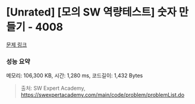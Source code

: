 # [Unrated] [모의 SW 역량테스트] 숫자 만들기 - 4008 

[문제 링크](https://swexpertacademy.com/main/code/problem/problemDetail.do?contestProbId=AWIeRZV6kBUDFAVH) 

### 성능 요약

메모리: 106,300 KB, 시간: 1,280 ms, 코드길이: 1,432 Bytes



> 출처: SW Expert Academy, https://swexpertacademy.com/main/code/problem/problemList.do